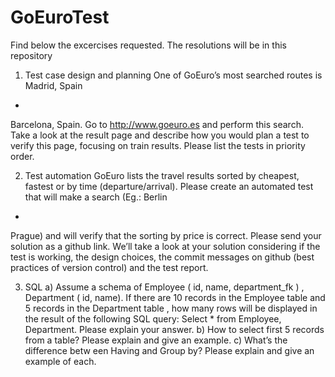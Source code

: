 # GoEuroTest
Find below the excercises requested. The resolutions will be in this repository 

1. Test case design and planning 
One of GoEuro’s most searched routes is Madrid, Spain 
-
Barcelona, Spain. Go to 
http://www.goeuro.es and perform this search. Take a look at the result page and describe how 
you would plan a test to verify this page, focusing on train results. Please list 
the tests in priority 
order. 

2. Test automation 
GoEuro lists the travel results sorted by cheapest, fastest or by time (departure/arrival). Please 
create an automated test that will make a search (Eg.: Berlin 
-
Prague) and will verify that the 
sorting 
by price is correct. 
Please send your solution as a github link. We’ll take a look at your solution considering if the 
test is working, the design choices, the commit
messages on github (best practices of version 
control) and the test report. 

3. SQL 
a) Assume a schema of Employee ( id, name, department_fk ) , Department ( id, name). If there 
are 10 records in the Employee table and 5 records in the Department table
, how many rows 
will be displayed in the result of the following SQL query: Select * from Employee, Department. 
Please explain your answer. 
b) How to select first 5 records from a table? Please explain and give an example. 
c) What’s the difference betw
een Having and Group by? Please explain and give an example of 
each.
